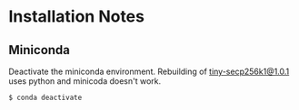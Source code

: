 # Installation Notes

## Miniconda

Deactivate the miniconda environment. Rebuilding of tiny-secp256k1@1.0.1 uses python and minicoda doesn't work.

```bash
$ conda deactivate
```
